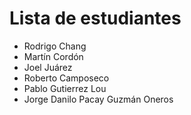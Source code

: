 # Lista de estudiantes

- Rodrigo Chang
- Martín Cordón
- Joel Juárez
- Roberto Camposeco
- Pablo Gutierrez Lou
- Jorge Danilo Pacay Guzmán Oneros
